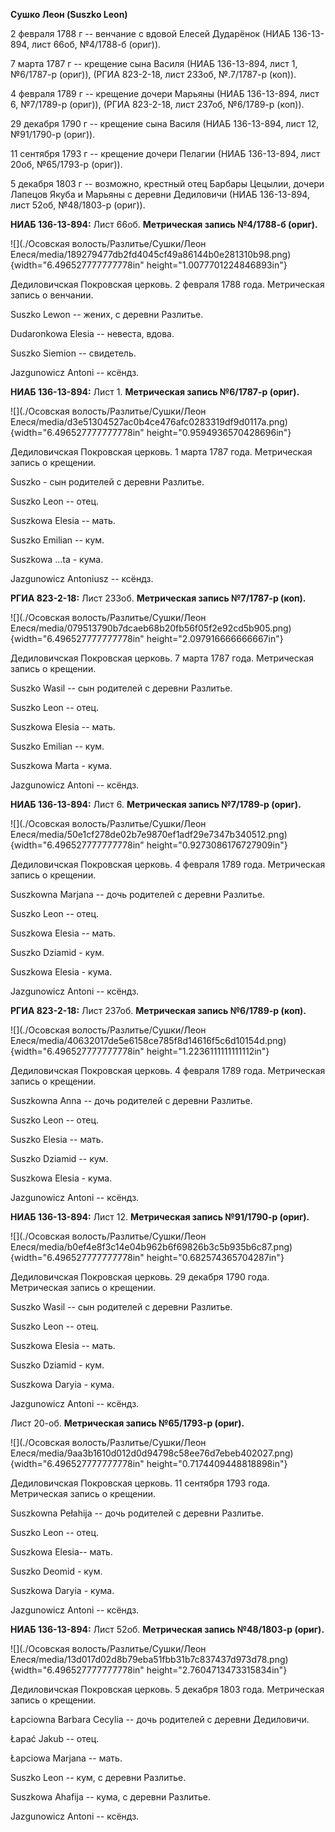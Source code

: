 **Сушко Леон (Suszko Leon)**

2 февраля 1788 г -- венчание с вдовой Елесей Дударёнок (НИАБ 136-13-894,
лист 66об, №4/1788-б (ориг)).

7 марта 1787 г -- крещение сына Василя (НИАБ 136-13-894, лист 1,
№6/1787-р (ориг)), (РГИА 823-2-18, лист 233об, №.7/1787-р (коп)).

4 февраля 1789 г -- крещение дочери Марьяны (НИАБ 136-13-894, лист 6,
№7/1789-р (ориг)), (РГИА 823-2-18, лист 237об, №6/1789-р (коп)).

29 декабря 1790 г -- крещение сына Василя (НИАБ 136-13-894, лист 12,
№91/1790-р (ориг)).

11 сентября 1793 г -- крещение дочери Пелагии (НИАБ 136-13-894, лист
20об, №65/1793-р (ориг)).

5 декабря 1803 г -- возможно, крестный отец Барбары Цецылии, дочери
Лапецов Якуба и Марьяны с деревни Дедиловичи (НИАБ 136-13-894, лист
52об, №48/1803-р (ориг)).

**НИАБ 136-13-894:** Лист 66об. **Метрическая запись №4/1788-б (ориг).**

![](./Осовская волость/Разлитье/Сушки/Леон Елеся/media/189279477db2fd4045cf49a86144b0e281310b98.png){width="6.496527777777778in"
height="1.0077701224846893in"}

Дедиловичская Покровская церковь. 2 февраля 1788 года. Метрическая
запись о венчании.

Suszko Lewon -- жених, с деревни Разлитье.

Dudaronkowa Elesia -- невеста, вдова.

Suszko Siemion -- свидетель.

Jazgunowicz Antoni -- ксёндз.

**НИАБ 136-13-894:** Лист 1. **Метрическая запись №6/1787-р (ориг).**

![](./Осовская волость/Разлитье/Сушки/Леон Елеся/media/d3e51304527ac0b4ce476afc0283319df9d0117a.png){width="6.496527777777778in"
height="0.9594936570428696in"}

Дедиловичская Покровская церковь. 1 марта 1787 года. Метрическая запись
о крещении.

Suszko - сын родителей с деревни Разлитье.

Suszko Leon -- отец.

Suszkowa Elesia -- мать.

Suszko Emilian -- кум.

Suszkowa \...ta - кума.

Jazgunowicz Antoniusz -- ксёндз.

**РГИА 823-2-18:** Лист 233об. **Метрическая запись №7/1787-р (коп).**

![](./Осовская волость/Разлитье/Сушки/Леон Елеся/media/079513790b7dcaeb68b20fb56f05f2e92cd5b905.png){width="6.496527777777778in"
height="2.097916666666667in"}

Дедиловичская Покровская церковь. 7 марта 1787 года. Метрическая запись
о крещении.

Suszko Wasil -- сын родителей с деревни Разлитье.

Suszko Leon -- отец.

Suszkowa Elesia -- мать.

Suszko Emilian -- кум.

Suszkowa Marta - кума.

Jazgunowicz Antoni -- ксёндз.

**НИАБ 136-13-894:** Лист 6. **Метрическая запись №7/1789-р (ориг).**

![](./Осовская волость/Разлитье/Сушки/Леон Елеся/media/50e1cf278de02b7e9870ef1adf29e7347b340512.png){width="6.496527777777778in"
height="0.9273086176727909in"}

Дедиловичская Покровская церковь. 4 февраля 1789 года. Метрическая
запись о крещении.

Suszkowna Marjana -- дочь родителей с деревни Разлитье.

Suszko Leon -- отец.

Suszkowa Elesia -- мать.

Suszko Dziamid - кум.

Suszkowa Elesia - кума.

Jazgunowicz Antoni -- ксёндз.

**РГИА 823-2-18:** Лист 237об. **Метрическая запись №6/1789-р (коп).**

![](./Осовская волость/Разлитье/Сушки/Леон Елеся/media/40632017de5e6158ce785f8d14616f5c6d10154d.png){width="6.496527777777778in"
height="1.2236111111111112in"}

Дедиловичская Покровская церковь. 4 февраля 1789 года. Метрическая
запись о крещении.

Suszkowna Anna -- дочь родителей с деревни Разлитье.

Suszko Leon -- отец.

Suszko Elesia -- мать.

Suszko Dziamid -- кум.

Suszkowa Elesia - кума.

Jazgunowicz Antoni -- ксёндз.

**НИАБ 136-13-894:** Лист 12. **Метрическая запись №91/1790-р (ориг).**

![](./Осовская волость/Разлитье/Сушки/Леон Елеся/media/b0ef4e8f3c14e04b962b6f69826b3c5b935b6c87.png){width="6.496527777777778in"
height="0.682574365704287in"}

Дедиловичская Покровская церковь. 29 декабря 1790 года. Метрическая
запись о крещении.

Suszko Wasil -- сын родителей с деревни Разлитье.

Suszko Leon -- отец.

Suszkowa Elesia -- мать.

Suszko Dziamid - кум.

Suszkowa Daryia - кума.

Jazgunowicz Antoni -- ксёндз.

Лист 20-об. **Метрическая запись №65/1793-р (ориг).**

![](./Осовская волость/Разлитье/Сушки/Леон Елеся/media/9aa3b1610d012d0d94798c58ee76d7ebeb402027.png){width="6.496527777777778in"
height="0.7174409448818898in"}

Дедиловичская Покровская церковь. 11 сентября 1793 года. Метрическая
запись о крещении.

Suszkowna Pełahija -- дочь родителей с деревни Разлитье.

Suszko Leon -- отец.

Suszkowa Elesia-- мать.

Suszko Deomid - кум.

Suszkowa Daryia - кума.

Jazgunowicz Antoni -- ксёндз.

**НИАБ 136-13-894:** Лист 52об. **Метрическая запись №48/1803-р
(ориг).**

![](./Осовская волость/Разлитье/Сушки/Леон Елеся/media/13d017d02d8b79eba51fbb31b7c837437d973d78.png){width="6.496527777777778in"
height="2.7604713473315834in"}

Дедиловичская Покровская церковь. 5 декабря 1803 года. Метрическая
запись о крещении.

Łapciowna Barbara Cecylia -- дочь родителей с деревни Дедиловичи.

Łapać Jakub -- отец.

Łapciowa Marjana -- мать.

Suszko Leon -- кум, с деревни Разлитье.

Suszkowa Ahafija -- кума, с деревни Разлитье.

Jazgunowicz Antoni -- ксёндз.
